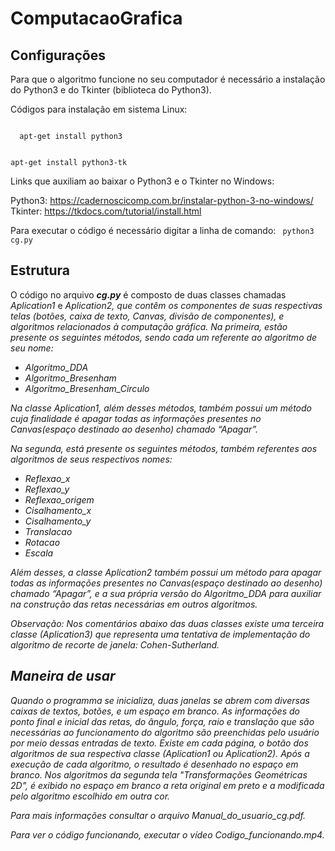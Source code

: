 # ComputacaoGrafica

## Configurações

Para que o algoritmo funcione no seu computador é necessário a instalação do Python3 e do Tkinter (biblioteca do Python3).

Códigos para instalação em sistema Linux:

<code>
  apt-get install python3
  
  apt-get install python3-tk
</code>

Links que auxiliam ao baixar o Python3 e o Tkinter no Windows:

Python3: https://cadernoscicomp.com.br/instalar-python-3-no-windows/
Tkinter: https://tkdocs.com/tutorial/install.html

Para executar o código é necessário digitar a linha de comando:
<code>
  python3 cg.py 
</code>

## Estrutura

  O código no arquivo <b><i>cg.py</i></b> é composto de duas classes chamadas <i>Aplication1</i> e <i>Aplication2<i/>, que contêm os componentes de suas respectivas telas (botões, caixa de texto, Canvas, divisão de componentes), e algoritmos relacionados à computação gráfica. Na primeira, estão presente os seguintes métodos, sendo cada um referente ao algoritmo de seu nome:
    <ul>
      <li> Algoritmo_DDA
      <li> Algoritmo_Bresenham
      <li> Algoritmo_Bresenham_Circulo
    </ul>
  
  Na classe <i>Aplication1</i>, além desses métodos, também possui um método cuja finalidade é apagar todas as informações presentes no Canvas(espaço destinado ao desenho) chamado “Apagar”.
  
  Na segunda, está presente os seguintes métodos, também referentes aos algoritmos de seus respectivos nomes:
  <ul>
    <li> Reflexao_x
    <li> Reflexao_y	
    <li> Reflexao_origem
    <li> Cisalhamento_x
    <li> Cisalhamento_y
    <li> Translacao
    <li> Rotacao
    <li> Escala
  </ul>
  
  Além desses, a classe Aplication2 também possui um método para apagar todas as informações presentes no Canvas(espaço destinado ao desenho) chamado “Apagar”, e a sua própria versão do Algoritmo_DDA para auxiliar na construção das retas necessárias em outros algoritmos. 
  
  Observação: Nos comentários abaixo das duas classes existe uma terceira classe (<i>Aplication3</i>) que representa uma tentativa de implementação do algoritmo de recorte de janela: Cohen-Sutherland.
  
## Maneira de usar
  Quando o programma se inicializa, duas janelas  se abrem com diversas caixas de textos, botões, e um espaço em branco. As informações do ponto final e inicial das retas, do ângulo, força, raio e translação que são necessárias ao funcionamento do algoritmo são preenchidas pelo usuário por meio dessas entradas de texto. Existe em cada página, o botão dos algoritmos de sua respectiva classe (<i>Aplication1</i> ou <i>Aplication2</i>). Após a execução de cada algoritmo, o resultado é desenhado no espaço em branco. Nos algoritmos da segunda tela "Transformações Geométricas 2D", é exibido no espaço em branco a reta original em preto e a modificada pelo algoritmo escolhido em outra cor.
  
  Para mais informações consultar o arquivo <i>Manual_do_usuario_cg.pdf</i>.
  
  Para ver o código funcionando, executar o vídeo <i>Codigo_funcionando.mp4</i>. 
  
  
  

  
